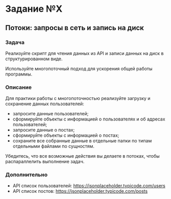 # Задание №X

## Потоки: запросы в сеть и запись на диск

### Задача

Реализуйте скрипт для чтения данных из API и записи данных на диск в структурированном виде.

Используйте многопоточный подход для ускорения общей работы программы.

### Описание

Для практики работы с многопоточностью реализуйте загрузку и сохранение данных пользователей:

- запросите данные пользователей;
- сформируйте объекты с информацией о пользователях и об адресах пользователей;
- запросите данные о постах;
- сформируйте объекты с информацией о постах;
- сохраните все собранные данные в отдельные папки по типам отдельными файлами по сущностям.

Убедитесь, что все возможные действия вы делаете в потоках, чтобы распараллелить выполнение задач.

### Дополнительно

- API список пользователей: https://jsonplaceholder.typicode.com/users
- API список постов: https://jsonplaceholder.typicode.com/posts
